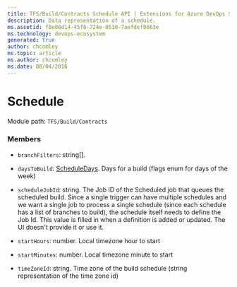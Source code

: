 ```yaml
---
title: TFS/Build/Contracts Schedule API | Extensions for Azure DevOps Services
description: Data representation of a schedule.
ms.assetid: f8e08d14-45f8-724e-0510-7aefdef8663e
ms.technology: devops-ecosystem
generated: true
author: chcomley
ms.topic: article
ms.author: chcomley
ms.date: 08/04/2016
---
```


# Schedule

Module path: `TFS/Build/Contracts`

### Members

- `branchFilters`: string[].

- `daysToBuild`: [ScheduleDays](./ScheduleDays.md). Days for a build (flags enum for days of the week)

- `scheduleJobId`: string. The Job ID of the Scheduled job that queues the scheduled build. Since a single trigger can have multiple schedules and we want a single job to process a single schedule (since each schedule has a list of branches to build), the schedule itself needs to define the Job Id. This value is filled in when a definition is added or updated. The UI doesn't provide it or use it.

- `startHours`: number. Local timezone hour to start

- `startMinutes`: number. Local timezone minute to start

- `timeZoneId`: string. Time zone of the build schedule (string representation of the time zone id)
